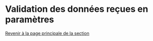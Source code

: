 # Validation des données reçues en paramètres

[Revenir à la page principale de la section](README.md)
